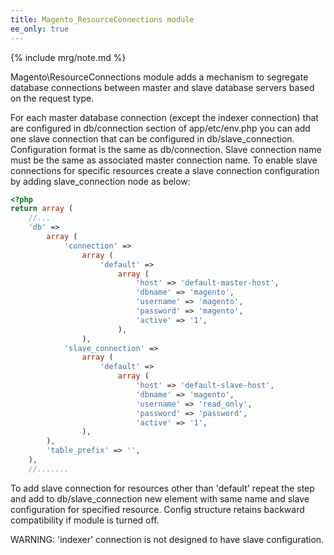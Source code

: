 ```yaml
---
title: Magento_ResourceConnections module
ee_only: true
---
```


{% include mrg/note.md %}

Magento\ResourceConnections module adds a mechanism to segregate database connections between master and slave
database servers based on the request type.

For each master database connection (except the indexer connection) that are configured in db/connection section
of app/etc/env.php you can add one slave connection that can be configured in db/slave_connection.
Configuration format is the same as db/connection. Slave connection name must be the same as associated master
connection name. To enable slave connections for specific resources create a slave connection configuration
by adding slave_connection node as below:

```php
<?php
return array (
    //...
    'db' =>
        array (
            'connection' =>
                array (
                    'default' =>
                        array (
                            'host' => 'default-master-host',
                            'dbname' => 'magento',
                            'username' => 'magento',
                            'password' => 'magento',
                            'active' => '1',
                        ),
                ),
            'slave_connection' =>
                array (
                    'default' =>
                        array (
                            'host' => 'default-slave-host',
                            'dbname' => 'magento',
                            'username' => 'read_only',
                            'password' => 'password',
                            'active' => '1',
                ),
        ),
        'table_prefix' => '',
    ),
    //.......
```
To add slave connection for resources other than 'default' repeat the step and add to db/slave_connection
new element with same name and slave configuration for specified resource.
Config structure retains backward compatibility if module is turned off.

WARNING: 'indexer' connection is not designed to have slave configuration.

